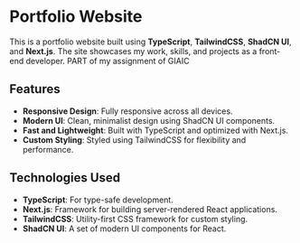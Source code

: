 # Portfolio Website

This is a portfolio website built using **TypeScript**, **TailwindCSS**, **ShadCN UI**, and **Next.js**. The site showcases my work, skills, and projects as a front-end developer.
PART of my assignment of GIAIC

## Features

- **Responsive Design**: Fully responsive across all devices.
- **Modern UI**: Clean, minimalist design using ShadCN UI components.
- **Fast and Lightweight**: Built with TypeScript and optimized with Next.js.
- **Custom Styling**: Styled using TailwindCSS for flexibility and performance.

## Technologies Used

- **TypeScript**: For type-safe development.
- **Next.js**: Framework for building server-rendered React applications.
- **TailwindCSS**: Utility-first CSS framework for custom styling.
- **ShadCN UI**: A set of modern UI components for React.

